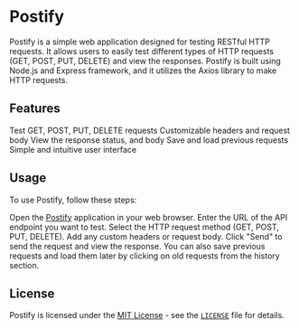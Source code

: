 # Postify

Postify is a simple web application designed for testing RESTful HTTP requests. It allows users to easily test different types of HTTP requests (GET, POST, PUT, DELETE) and view the responses. Postify is built using Node.js and Express framework, and it utilizes the Axios library to make HTTP requests.

## Features

Test GET, POST, PUT, DELETE requests
Customizable headers and request body
View the response status, and body
Save and load previous requests
Simple and intuitive user interface

## Usage

To use Postify, follow these steps:

Open the [Postify](https://postify-web.vercel.app) application in your web browser.
Enter the URL of the API endpoint you want to test.
Select the HTTP request method (GET, POST, PUT, DELETE).
Add any custom headers or request body.
Click "Send" to send the request and view the response.
You can also save previous requests and load them later by clicking on old requests from the history section.

## License
Postify is licensed under the [MIT License](https://opensource.org/licenses/MIT) - see the [`LICENSE`](LICENSE) file for details.
